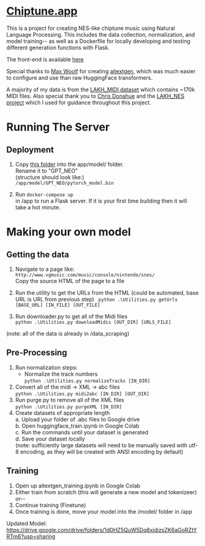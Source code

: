 # [Chiptune.app](https://www.chiptune.app)

This is a project for creating NES-like chiptune music using Natural Language Processing. This includes the data collection, normalization, and model training-- as well as a Dockerfile for locally developing and testing different generation functions with Flask.

The front-end is available [here](https://github.com/pickles976/chiptune-react)

Special thanks to [Max Woolf](https://github.com/minimaxir) for creating [aitextgen](https://github.com/minimaxir/aitextgen), which was much easier to configure and use than raw HuggingFace transformers.

A majority of my data is from the [LAKH_MIDI dataset](https://colinraffel.com/projects/lmd/) which contains ~170k MIDI files. Also special thank you to [Chris Donahue](https://github.com/chrisdonahue) and the [LAKH_NES project](https://github.com/chrisdonahue/LakhNES) which I used for guidance throughout this project.

# Running The Server

## Deployment

1. Copy [this folder](https://drive.google.com/drive/folders/14Jv8KSieuQgUrQ6q-YUiqxPdkc9i9QcT?usp=sharing) into the app/model/ folder.  
Rename it to "GPT_NEO"  
(structure should look like:)  
`
    /app/model/GPT_NEO/pytorch_model.bin
`

2. Run
`
    docker-compose up
`  
in /app to run a Flask server. If it is your first time building then it will take a hot minute.


# Making your own model

## Getting the data

1. Navigate to a page like:  
`
    http://www.vgmusic.com/music/console/nintendo/snes/  
`  
Copy the source HTML of the page to a file

2. Run the utility to get the URLs from the HTML (could be automated, base URL is URL from previous step)
` 
    python .\Utilities.py getUrls [BASE_URL] [IN_FILE] [OUT_FILE]
`   

3. Run downloader.py to get all of the Midi files   
`
    python .\Utilities.py downloadMidis [OUT_DIR] [URLS_FILE]
`   

(note: all of the data is already in /data_scraping)

## Pre-Processing

1. Run normalization steps:
    - Normalize the track numbers   
    `
        python .\Utilities.py normalizeTracks [IN_DIR]
    `   
2. Convert all of the midi -> XML -> abc files      
    `
        python .\Utilities.py midi2abc [IN_DIR] [OUT_DIR]
    `   
3. Run purge.py to remove all of the XML files      
    `
        python .\Utilities.py purgeXML [IN_DIR]
    `   
5. Create datasets of appropriate length  
    a. Upload your folder of .abc files to Google drive  
    b. Open huggingface_train.ipynb in Google Colab  
    c. Run the commands until your dataset is generated  
    d. Save your dataset locally  
    (note: sufficiently large datasets will need to be manually saved
    with utf-8 encoding, as they will be created with ANSI encoding by default)

## Training

1. Open up aitextgen_training.ipynb in Google Colab  
2. Either train from scratch (this will generate a new model and tokenizeer) or--
3. Continue training (Finetune)
4. Once training is done, move your model into the /model/ folder in /app

Updated Model:  
https://drive.google.com/drive/folders/1d0HZ5QuW5Dq8xjdizsZK6aGoRZtYRTm6?usp=sharing
